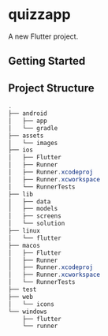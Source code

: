 # quizzapp

A new Flutter project.

## Getting Started


## Project Structure 
```java
.
├── android
│   ├── app
│   └── gradle
├── assets
│   └── images
├── ios
│   ├── Flutter
│   ├── Runner
│   ├── Runner.xcodeproj
│   ├── Runner.xcworkspace
│   └── RunnerTests
├── lib
│   ├── data
│   ├── models
│   ├── screens
│   └── solution
├── linux
│   └── flutter
├── macos
│   ├── Flutter
│   ├── Runner
│   ├── Runner.xcodeproj
│   ├── Runner.xcworkspace
│   └── RunnerTests
├── test
├── web
│   └── icons
└── windows
    ├── flutter
    └── runner
```
 
